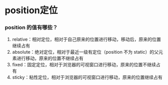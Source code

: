 # position定位

### position 的值有哪些？
1.  relative：相对定位，相对于自己原来的位置进行移动，移动后，原来的位置继续占有
2.  absolute：绝对定位，相对于最近一级有定位（position 不为 static）的父元素进行移动，原来的位置不继续占有
3.  fixed：固定定位，相对于浏览器的可视窗口进行移动，原来的位置不继续占有
4.  sticky：粘性定位，相对于浏览器的可视窗口进行移动，原来的位置继续占有

### 